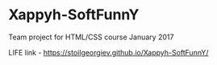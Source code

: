 # Xappyh-SoftFunnY
Team project for HTML/CSS course January 2017


LIFE link - https://stoilgeorgiev.github.io/Xappyh-SoftFunnY/
